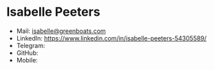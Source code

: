 # Isabelle Peeters

- Mail: [isabelle@greenboats.com](mailto:isabelle@greenboats.com)
- LinkedIn: https://www.linkedin.com/in/isabelle-peeters-54305589/
- Telegram:
- GitHub: 
- Mobile: 